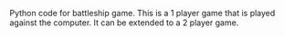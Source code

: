 Python code for battleship game.
This is a 1 player game that is played against the computer. 
It can be extended to a 2 player game. 
